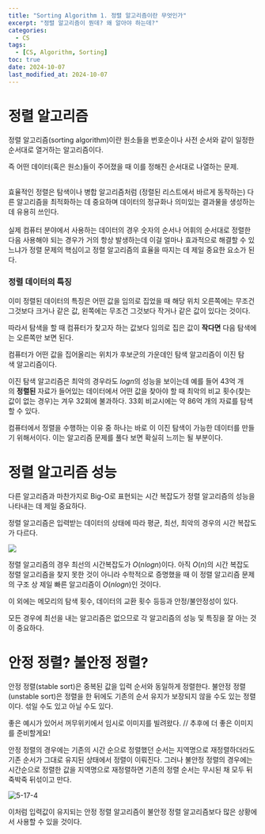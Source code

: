 ```yaml
---
title: "Sorting Algorithm 1. 정렬 알고리즘이란 무엇인가"
excerpt: "정렬 알고리즘이 뭔데? 왜 알아야 하는데?"
categories: 
  - CS
tags: 
  - [CS, Algorithm, Sorting]
toc: true
date: 2024-10-07
last_modified_at: 2024-10-07
---
```


# 정렬 알고리즘

정렬 알고리즘(sorting algorithm)이란 원소들을 번호순이나 사전 순서와 같이 일정한 순서대로 열거하는 알고리즘이다. 

즉 어떤 데이터(혹은 원소)들이 주어졌을 때 이를 정해진 순서대로 나열하는 문제.
<br><br>

효율적인 정렬은 탐색이나 병합 알고리즘처럼 (정렬된 리스트에서 바르게 동작하는) 다른 알고리즘을 최적화하는 데 중요하며 데이터의 정규화나 의미있는 결과물을 생성하는 데 유용히 쓰인다. <br><br>
실제 컴퓨터 분야에서 사용하는 데이터의 경우 숫자의 순서나 어휘의 순서대로 정렬한 다음 사용해야 되는 경우가 거의 항상 발생하는데 이걸 얼마나 효과적으로 해결할 수 있느냐가 정렬 문제의 핵심이고 정렬 알고리즘의 효율을 따지는 데 제일 중요한 요소가 된다.


### 정렬 데이터의 특징
이미 정렬된 데이터의 특징은 어떤 값을 임의로 집었을 때 해당 위치 오른쪽에는 무조건 그것보다 크거나 같은 값, 왼쪽에는 무조건 그것보다 작거나 같은 값이 있다는 것이다. 

따라서 탐색을 할 때 컴퓨터가 찾고자 하는 값보다 임의로 집은 값이 **작다면** 다음 탐색에는 오른쪽만 보면 된다.

컴퓨터가 어떤 값을 집어올리는 위치가 후보군의 가운데인 탐색 알고리즘이 이진 탐색 알고리즘이다. 

이진 탐색 알고리즘은 최악의 경우라도 $log⁡n$의 성능을 보이는데 예를 들어 43억 개의 **정렬된** 자료가 들어있는 데이터에서 어떤 값을 찾아야 할 때 최악의 비교 횟수(찾는 값이 없는 경우)는 겨우 32회에 불과하다. 33회 비교시에는 약 86억 개의 자료를 탐색할 수 있다. 

컴퓨터에서 정렬을 수행하는 이유 중 하나는 바로 이 이진 탐색이 가능한 데이터를 만들기 위해서이다. 이는 알고리즘 문제를 풀다 보면 확실히 느끼는 될 부분이다.



# 정렬 알고리즘 성능

다른 알고리즘과 마찬가지로 Big-O로 표현되는 시간 복잡도가 정렬 알고리즘의 성능을 나타내는 데 제일 중요하다.

정렬 알고리즘은 입력받는 데이터의 상태에 따라 평균, 최선, 최악의 경우의 시간 복잡도가 다르다.

![](/Attatchments/241007/sort-algorithm-Big-O.png)

정렬 알고리즘의 경우 최선의 시간복잡도가 $O(nlogn)$이다.
아직 $O(n)$의 시간 복잡도 정렬 알고리즘을 찾지 못한 것이 아니라 수학적으로 증명했을 때 이 정렬 알고리즘 문제의 구조 상 제일 빠른 알고리즘이 $O(nlogn)$인 것이다.

이 외에는 메모리의 탐색 횟수, 데이터의 교환 횟수 등등과
안정/불안정성이 있다.

모든 경우에 최선을 내는 알고리즘은 없으므로 각 알고리즘의 성능 및 특징을 잘 아는 것이 중요하다.



# 안정 정렬? 불안정 정렬?

안정 정렬(stable sort)은 중복된 값을 입력 순서와 동일하게 정렬한다. 
불안정 정렬(unstable sort)은 정렬을 한 뒤에도 기존의 순서 유지가 보장되지 않을 수도 있는 정렬이다. 섞일 수도 있고 아닐 수도 있다.

좋은 예시가 있어서 꺼무위키에서 임시로 이미지를 빌려왔다.
// 추후에 더 좋은 이미지를 준비할게요!

안정 정렬의 경우에는 기존의 시간 순으로 정렬했던 순서는 지역명으로 재정렬하더라도 기존 순서가 그대로 유지된 상태에서 정렬이 이뤄진다. 그러나 불안정 정렬의 경우에는 시간순으로 정렬한 값을 지역명으로 재정렬하면 기존의 정렬 순서는 무시된 채 모두 뒤죽박죽 뒤섞이고 만다.  
  
![5-17-4](https://i.namu.wiki/i/eQSUWF3e97XxPv1T7GtWpFPBKjc5Nuwx1xypw_ZioU_NsX2RI07cWHY79Vo7J9GJUHu6_SHrnt7sy2ToqaeMpGMFx864iTpAZaA-vnG1k5ZYhLgYziDmexexPkJHycy9JNgCsPG36mutvt7d8s7mwA.webp)  


이처럼 입력값이 유지되는 안정 정렬 알고리즘이 불안정 정렬 알고리즘보다 많은 상황에서 사용할 수 있을 것이다.